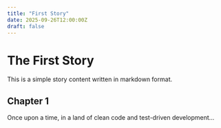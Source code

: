 ```yaml
---
title: "First Story"
date: 2025-09-26T12:00:00Z
draft: false
---
```


# The First Story

This is a simple story content written in markdown format.

## Chapter 1

Once upon a time, in a land of clean code and test-driven development...
